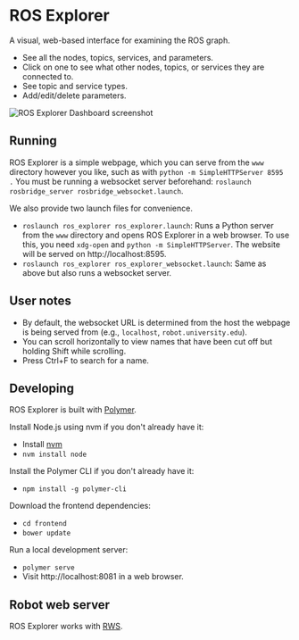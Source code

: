# ROS Explorer
A visual, web-based interface for examining the ROS graph.
- See all the nodes, topics, services, and parameters.
- Click on one to see what other nodes, topics, or services they are connected to.
- See topic and service types.
- Add/edit/delete parameters.

![ROS Explorer Dashboard screenshot](https://cloud.githubusercontent.com/assets/1175286/20996188/9da3cb16-bcb0-11e6-899b-4d46d0c2b01e.png)

## Running
ROS Explorer is a simple webpage, which you can serve from the `www` directory however you like, such as with `python -m SimpleHTTPServer 8595 .`
You must be running a websocket server beforehand: `roslaunch rosbridge_server rosbridge_websocket.launch`.

We also provide two launch files for convenience.
- `roslaunch ros_explorer ros_explorer.launch`: Runs a Python server from the `www` directory and opens ROS Explorer in a web browser.
  To use this, you need `xdg-open` and `python -m SimpleHTTPServer`. The website will be served on http://localhost:8595.
- `roslaunch ros_explorer ros_explorer_websocket.launch`: Same as above but also runs a websocket server.

## User notes
- By default, the websocket URL is determined from the host the webpage is being served from (e.g., `localhost`, `robot.university.edu`).
- You can scroll horizontally to view names that have been cut off but holding Shift while scrolling.
- Press Ctrl+F to search for a name.

## Developing
ROS Explorer is built with [Polymer](https://www.polymer-project.org/).

Install Node.js using nvm if you don't already have it:
- Install [nvm](https://github.com/creationix/nvm)
- `nvm install node`

Install the Polymer CLI if you don't already have it:
- `npm install -g polymer-cli`

Download the frontend dependencies:
- `cd frontend`
- `bower update`

Run a local development server:
- `polymer serve`
- Visit http://localhost:8081 in a web browser.

## Robot web server
ROS Explorer works with [RWS](https://github.com/hcrlab/rws).
